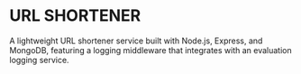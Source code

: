 # URL SHORTENER

A lightweight URL shortener service built with Node.js, Express, and MongoDB, featuring a logging middleware that integrates with an evaluation logging service.
